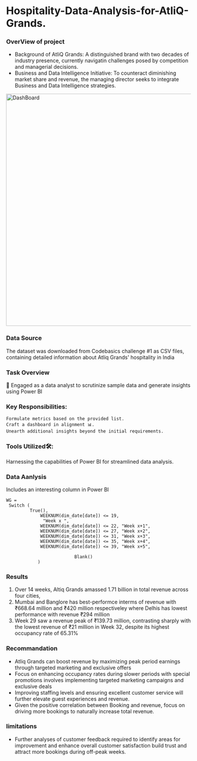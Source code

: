 # Hospitality-Data-Analysis-for-AtliQ-Grands.

### OverView of project 
-	Background of AtliQ Grands: A distinguished brand with two decades of industry presence, currently navigatin challenges posed by competition and managerial decisions.
-	Business and Data Intelligence Initiative: To counteract diminishing market share and revenue, the managing director seeks to integrate Business and Data Intelligence strategies.

<img width="632" alt="DashBoard " src="https://github.com/AxmedGabtan/Hospitality-Data-Analysis-for-AtliQ-Grands./assets/121066015/797580bb-c260-438b-81df-0e7a2f2e3e4a">

### Data Source 
The dataset was downloaded from Codebasics challenge #1 as CSV files, containing detailed information about Atliq Grands' hospitality in India

### Task Overview
🎯 Engaged as a data analyst to scrutinize sample data and generate insights using Power BI 

### Key Responsibilities:
 	Formulate metrics based on the provided list.
 	Craft a dashboard in alignment 📊. 
 	Unearth additional insights beyond the initial requirements.
  
  ### Tools Utilized🛠️: 
  Harnessing the capabilities of Power BI for streamlined data analysis.

### Data Aanlysis 
Includes an interesting column in Power BI
```  
WG = 
 Switch (
         True(),
             WEEKNUM(dim_date[date]) <= 19,
              "Week x ",
             WEEKNUM(dim_date[date]) <= 22, "Week x+1",
             WEEKNUM(dim_date[date]) <= 27, "Week x+2",
             WEEKNUM(dim_date[date]) <= 31, "Week x+3",
             WEEKNUM(dim_date[date]) <= 35, "Week x+4",
             WEEKNUM(dim_date[date]) <= 39, "Week x+5",

                          Blank()
            )
```

### Results 
1. Over 14 weeks, Altiq Grands amassed 1.71 billion in total revenue across four cities,
2. Mumbai and Banglore has best-performce interms of revenue with ₹668.64 million and ₹420 million respectiveley where Delhis has lowest performance with revenue ₹294 million 
3. Week 29 saw a revenue peak of ₹139.73 million, contrasting sharply with the lowest revenue of ₹21 million in Week 32, despite its highest occupancy rate of 65.31%

### Recommandation 
 - Atliq Grands can boost revenue by maximizing peak period earnings through targeted marketing and exclusive offers
 - Focus on enhancing occupancy rates during slower periods with special promotions involves implementing targeted marketing campaigns and exclusive deals
 - Improving staffing levels and ensuring excellent customer service will further elevate guest experiences and revenue.
 - Given the positive correlation between Booking and revenue, focus on driving more bookings to naturally increase total revenue.

### limitations 
- Further analyses of customer feedback required to identify areas for improvement and enhance overall customer satisfaction build trust and attract more bookings during off-peak weeks.


